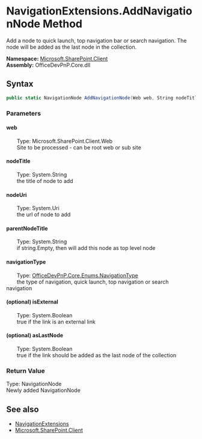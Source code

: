 # NavigationExtensions.AddNavigationNode Method  
 Add a node to quick launch, top navigation bar or search navigation. The node will be added as the last node in the collection.   

**Namespace:** [Microsoft.SharePoint.Client](Microsoft.SharePoint.Client.md)  
**Assembly:** OfficeDevPnP.Core.dll  
## Syntax
```C#
public static NavigationNode AddNavigationNode(Web web, String nodeTitle, Uri nodeUri, String parentNodeTitle, NavigationType navigationType, Boolean isExternal, Boolean asLastNode)
```
### Parameters
#### web  
&emsp;&emsp;Type: Microsoft.SharePoint.Client.Web  
&emsp;&emsp;Site to be processed - can be root web or sub site  

  

#### nodeTitle  
&emsp;&emsp;Type: System.String  
&emsp;&emsp;the title of node to add  

  

#### nodeUri  
&emsp;&emsp;Type: System.Uri  
&emsp;&emsp;the url of node to add  

  

#### parentNodeTitle  
&emsp;&emsp;Type: System.String  
&emsp;&emsp;if string.Empty, then will add this node as top level node  

  

#### navigationType  
&emsp;&emsp;Type: [OfficeDevPnP.Core.Enums.NavigationType](OfficeDevPnP.Core.Enums.NavigationType.md)  
&emsp;&emsp;the type of navigation, quick launch, top navigation or search navigation  

  

#### (optional) isExternal  
&emsp;&emsp;Type: System.Boolean  
&emsp;&emsp;true if the link is an external link  

  

#### (optional) asLastNode  
&emsp;&emsp;Type: System.Boolean  
&emsp;&emsp;true if the link should be added as the last node of the collection  

  

### Return Value
Type: NavigationNode  
Newly added NavigationNode  


## See also
- [NavigationExtensions](Microsoft.SharePoint.Client.NavigationExtensions.md) 
- [Microsoft.SharePoint.Client](Microsoft.SharePoint.Client.md) 
